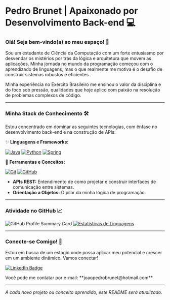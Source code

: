 # Pedro Brunet | Apaixonado por Desenvolvimento Back-end 💻

### Olá! Seja bem-vindo(a) ao meu espaço! 👋

Sou um estudante de Ciência da Computação com um forte entusiasmo por desvendar os mistérios por trás da lógica e arquitetura que movem as aplicações. Minha jornada no mundo da programação começou com o aprendizado de linguagens, mas o que realmente me motiva é o desafio de construir sistemas robustos e eficientes.

Minha experiência no Exército Brasileiro me ensinou o valor da disciplina e do foco sob pressão, qualidades que hoje aplico com paixão na resolução de problemas complexos de código.

---

### Minha Stack de Conhecimento 🛠️

Estou concentrado em dominar as seguintes tecnologias, com ênfase no desenvolvimento back-end e na construção de APIs:

✨ **Linguagens e Frameworks:**

[![Java](https://img.shields.io/badge/Java-007396?style=for-the-badge&logo=java&logoColor=white)](https://www.oracle.com/java/)
[![Python](https://img.shields.io/badge/Python-3776AB?style=for-the-badge&logo=python&logoColor=white)](https://www.python.org/)
[![Spring](https://img.shields.io/badge/Spring-6DB33F?style=for-the-badge&logo=spring&logoColor=white)](https://spring.io/)

🔗 **Ferramentas e Conceitos:**

[![Git](https://img.shields.io/badge/GIT-E44C30?style=for-the-badge&logo=git&logoColor=white)](https://git-scm.com/)
[![GitHub](https://img.shields.io/badge/GitHub-100000?style=for-the-badge&logo=github&logoColor=white)](https://github.com/)
* **APIs REST:** Entendimento de como projetar e construir interfaces de comunicação entre sistemas.
* **Orientação a Objetos:** O pilar da minha lógica de programação.

---

### Atividade no GitHub 📈

![GitHub Profile Summary Card](https://github-profile-summary-cards.vercel.app/api/cards/profile?username=pedrobrunet&theme=github_dark)
[![Estatísticas de Linguagens](https://github-readme-stats.vercel.app/api/top-langs/?username=pedrobrunet&layout=compact&theme=dark)]()

---

### Conecte-se Comigo! 💬

Estou em busca de um estágio onde possa aplicar meu potencial e crescer em um ambiente dinâmico. Vamos conectar!

[![LinkedIn Badge](https://img.shields.io/badge/-LinkedIn-blue?style=for-the-badge&logo=linkedin&logoColor=white)](https://www.linkedin.com/in/jo%C3%A3o-pedro-brunet-323133346/)
<br>
<p>
  Você pode me contatar por e-mail: **joaopedrobrunet@hotmail.com**
</p>

---
_A cada novo projeto ou conceito aprendido, este README será atualizado._
